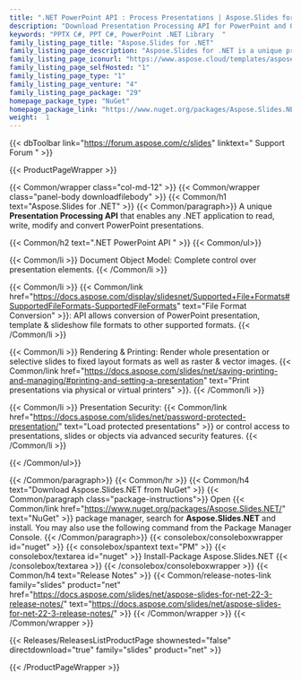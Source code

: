 ```yaml
---
title: ".NET PowerPoint API : Process Presentations | Aspose.Slides for .NET"
description: "Download Presentation Processing API for PowerPoint and OpenOffice formats. Aspose.Slides enables applications to read, write, protect, modify and convert presentations in .NET C#. Manage presentation text, shapes, charts, tables & animations, add audio & video to slides, preview slides. "
keywords: "PPTX C#, PPT C#, PowerPoint .NET Library  "
family_listing_page_title: "Aspose.Slides for .NET"
family_listing_page_description: "Aspose.Slides for .NET is a unique presentation processing API that enables any .NET application to read, write, modify and convert PowerPoint presentations. Being a standalone API, Aspose.Slides for .NET doesn't require Microsoft PowerPoint or Office Automation"
family_listing_page_iconurl: "https://www.aspose.cloud/templates/aspose/App_Themes/V3/images/slides/272x272/aspose_slides-for-net-min.png"
family_listing_page_selfHosted: "1"
family_listing_page_type: "1"
family_listing_page_venture: "4"
family_listing_page_package: "29"
homepage_package_type: "NuGet"
homepage_package_link: "https://www.nuget.org/packages/Aspose.Slides.NET/"
weight:  1
---
```


{{< dbToolbar link="https://forum.aspose.com/c/slides" linktext=" Support Forum " >}}


{{< ProductPageWrapper >}}

<!-- ProductPageContent-->
{{< Common/wrapper class="col-md-12" >}}
{{< Common/wrapper class="panel-body downloadfilebody" >}}
{{< Common/h1 text="Aspose.Slides for .NET" >}}
{{< Common/paragraph>}}
A unique <b>Presentation Processing API</b> that enables any .NET application to read, write, modify and convert PowerPoint presentations.

{{< Common/h2 text=".NET PowerPoint API&nbsp;"  >}}
 {{< Common/ul>}}
 
   {{< Common/li >}} Document Object Model: Complete control over presentation elements. {{< /Common/li >}}

   {{< Common/li >}} {{< Common/link href="https://docs.aspose.com/display/slidesnet/Supported+File+Formats#SupportedFileFormats-SupportedFileFormats" text="File Format Conversion"  >}}: API allows conversion of PowerPoint presentation, template & slideshow file formats to other supported formats. {{< /Common/li >}}

   {{< Common/li >}} Rendering & Printing: Render whole presentation or selective slides to fixed layout formats as well as raster & vector images. {{< Common/link href="https://docs.aspose.com/slides/net/saving-printing-and-managing/#printing-and-setting-a-presentation" text="Print presentations via physical or virtual printers"  >}}. {{< /Common/li >}}

   {{< Common/li >}} Presentation Security: {{< Common/link href="https://docs.aspose.com/slides/net/password-protected-presentation/" text="Load protected presentations"  >}} or control access to presentations, slides or objects via advanced security features. {{< /Common/li >}}

 {{< /Common/ul>}}


{{< /Common/paragraph>}}
{{< Common/hr >}}
{{< Common/h4 text="Download Aspose.Slides.NET from NuGet"  >}}
{{< Common/paragraph class="package-instructions">}}
Open {{< Common/link href="https://www.nuget.org/packages/Aspose.Slides.NET/" text="NuGet"  >}} package manager, search for <b>Aspose.Slides.NET</b> and install. You may also use the following command from the Package Manager Console.
 {{< /Common/paragraph>}}
{{< consolebox/consoleboxwrapper id="nuget" >}}
       {{< consolebox/spantext text="PM" >}}
       {{< consolebox/textarea id="nuget" >}} Install-Package Aspose.Slides.NET {{< /consolebox/textarea >}}
{{< /consolebox/consoleboxwrapper >}}
{{< Common/h4 text="Release Notes"  >}}
{{< Common/release-notes-link family="slides" product="net" href="https://docs.aspose.com/slides/net/aspose-slides-for-net-22-3-release-notes/" text="https://docs.aspose.com/slides/net/aspose-slides-for-net-22-3-release-notes/"  >}}
{{< /Common/wrapper >}}
{{< /Common/wrapper >}}

<!-- /ProductPageContent-->



<!-- ReleasesListProductPage-->
   {{< Releases/ReleasesListProductPage shownested="false"  directdownload="true" family="slides" product="net" >}}
<!-- /ReleasesListProductPage-->

{{< /ProductPageWrapper >}}

